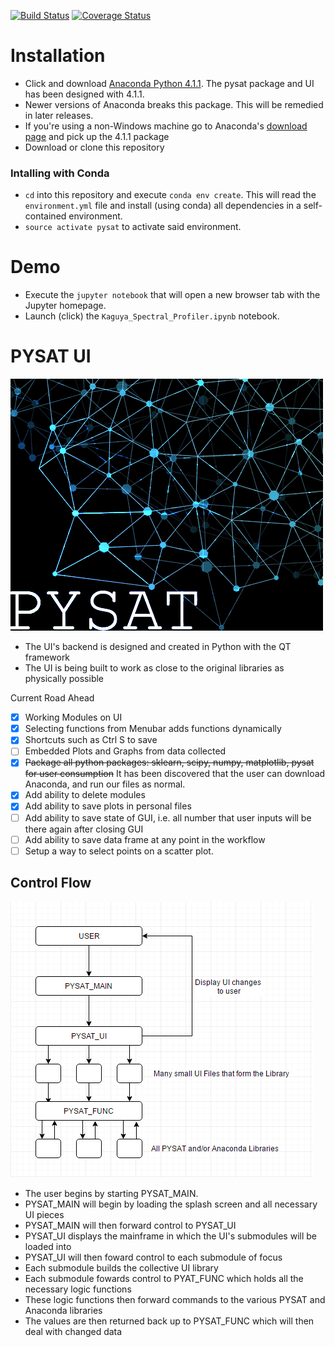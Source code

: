 [![Build Status](https://travis-ci.org/USGS-Astrogeology/PySAT.svg?branch=master)](https://travis-ci.org/USGS-Astrogeology/PySAT)
[![Coverage Status](https://coveralls.io/repos/github/USGS-Astrogeology/PySAT/badge.svg?branch=master)](https://coveralls.io/github/USGS-Astrogeology/PySAT?branch=master)
# Installation

  - Click and download [Anaconda Python 4.1.1](https://repo.continuum.io/archive/Anaconda3-4.1.1-Windows-x86.exe).  The pysat package and UI has been designed with 4.1.1. 
  - Newer versions of Anaconda breaks this package. This will be remedied in later releases.
  - If you're using a non-Windows machine go to Anaconda's [download page](https://www.continuum.io/downloads) and pick up the 4.1.1 package
  - Download or clone this repository
  
### Intalling with Conda
  
  - `cd` into this repository and execute `conda env create`.  This will read the `environment.yml` file and install (using conda) all dependencies in a self-contained environment.
  - `source activate pysat` to activate said environment.
  
# Demo

  - Execute the `jupyter notebook` that will open a new browser tab with the Jupyter homepage.
  - Launch (click) the `Kaguya_Spectral_Profiler.ipynb` notebook.

# PYSAT UI
![PYSAT splash](./src/res/splash.png)  

- The UI's backend is designed and created in Python with the QT framework
- The UI is being built to work as close to the original libraries as physically possible

Current Road Ahead
- [x] Working Modules on UI
- [x] Selecting functions from Menubar adds functions dynamically
- [x] Shortcuts such as Ctrl S to save
- [ ] Embedded Plots and Graphs from data collected
- [x] ~~Package all python packages: sklearn, scipy, numpy, matplotlib, pysat for user consumption~~ It has been discovered that the user can download Anaconda, and run our files as normal.
- [x] Add ability to delete modules
- [x] Add ability to save plots in personal files
- [ ] Add ability to save state of GUI, i.e. all number that user inputs will be there again after closing GUI
- [ ] Add ability to save data frame at any point in the workflow 
- [ ] Setup a way to select points on a scatter plot.

## Control Flow

![FlowChart](./src/res/Flowchart.png)

- The user begins by starting PYSAT_MAIN.
- PYSAT_MAIN will begin by loading the splash screen and all necessary UI pieces
- PYSAT_MAIN will then forward control to PYSAT_UI
- PYSAT_UI displays the mainframe in which the UI's submodules will be loaded into
- PYSAT_UI will then foward control to each submodule of focus
- Each submodule builds the collective UI library
- Each submodule fowards control to PYAT_FUNC which holds all the necessary logic functions
- These logic functions then forward commands to the various PYSAT and Anaconda libraries
- The values are then returned back up to PYSAT_FUNC which will then deal with changed data
